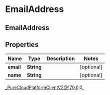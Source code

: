 # EmailAddress

## EmailAddress

## Properties

|Name | Type | Description | Notes|
|------------ | ------------- | ------------- | -------------|
| **email** | **String** |  | [optional] |
| **name** | **String** |  | [optional] |



_PureCloudPlatformClientV2@170.0.0_
